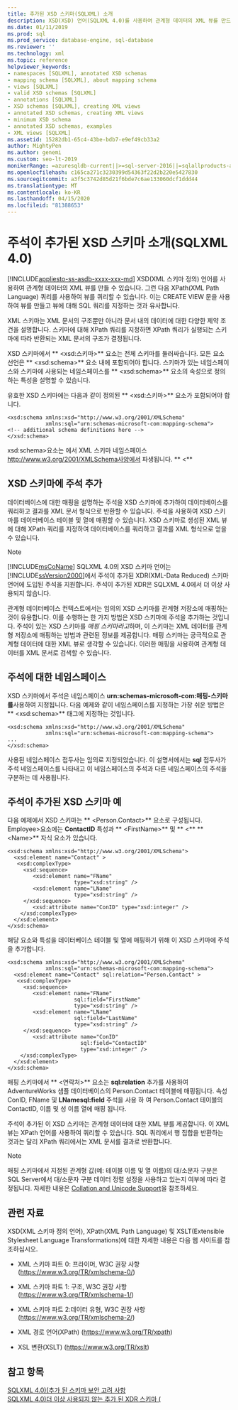 ```yaml
---
title: 추가된 XSD 스키마(SQLXML) 소개
description: XSD(XSD) 언어(SQLXML 4.0)를 사용하여 관계형 데이터의 XML 뷰를 만드는 방법에 대해 알아봅니다.
ms.date: 01/11/2019
ms.prod: sql
ms.prod_service: database-engine, sql-database
ms.reviewer: ''
ms.technology: xml
ms.topic: reference
helpviewer_keywords:
- namespaces [SQLXML], annotated XSD schemas
- mapping schema [SQLXML], about mapping schema
- views [SQLXML]
- valid XSD schemas [SQLXML]
- annotations [SQLXML]
- XSD schemas [SQLXML], creating XML views
- annotated XSD schemas, creating XML views
- minimum XSD schema
- annotated XSD schemas, examples
- XML views [SQLXML]
ms.assetid: 15282db1-65c4-43be-bdb7-e9ef49cb33a2
author: MightyPen
ms.author: genemi
ms.custom: seo-lt-2019
monikerRange: =azuresqldb-current||>=sql-server-2016||=sqlallproducts-allversions||>=sql-server-linux-2017||=azuresqldb-mi-current
ms.openlocfilehash: c165ca271c3230399d54363f22d2b220e5427830
ms.sourcegitcommit: a3f5c3742d85d21f6bde7c6ae133060dcf1ddd44
ms.translationtype: MT
ms.contentlocale: ko-KR
ms.lasthandoff: 04/15/2020
ms.locfileid: "81388653"
---
```

# <a name="introduction-to-annotated-xsd-schemas-sqlxml-40"></a>주석이 추가된 XSD 스키마 소개(SQLXML 4.0)
[!INCLUDE[appliesto-ss-asdb-xxxx-xxx-md](../../../includes/appliesto-ss-asdb-xxxx-xxx-md.md)]
  XSD(XML 스키마 정의) 언어를 사용하여 관계형 데이터의 XML 뷰를 만들 수 있습니다. 그런 다음 XPath(XML Path Language) 쿼리를 사용하여 뷰를 쿼리할 수 있습니다. 이는 CREATE VIEW 문을 사용하여 뷰를 만들고 뷰에 대해 SQL 쿼리를 지정하는 것과 유사합니다.  
  
 XML 스키마는 XML 문서의 구조뿐만 아니라 문서 내의 데이터에 대한 다양한 제약 조건을 설명합니다. 스키마에 대해 XPath 쿼리를 지정하면 XPath 쿼리가 실행되는 스키마에 따라 반환되는 XML 문서의 구조가 결정됩니다.  
  
 XSD 스키마에서 ** \<xsd:스키마>** 요소는 전체 스키마를 둘러싸습니다. 모든 요소 선언은 ** \<xsd:schema>** 요소 내에 포함되어야 합니다. 스키마가 있는 네임스페이스와 스키마에 사용되는 네임스페이스를 ** \<xsd:schema>** 요소의 속성으로 정의하는 특성을 설명할 수 있습니다.  
  
 유효한 XSD 스키마에는 다음과 같이 정의된 ** \<xsd:스키마>** 요소가 포함되어야 합니다.  
  
```  
<xsd:schema xmlns:xsd="http://www.w3.org/2001/XMLSchema"   
            xmlns:sql="urn:schemas-microsoft-com:mapping-schema">  
<!-- additional schema definitions here -->  
</xsd:schema>  
```  
  
 xsd:schema>요소는 에서 XML 스키마 네임스페이스 http://www.w3.org/2001/XMLSchema사양에서 파생됩니다. ** \<**  
  
## <a name="annotations-to-the-xsd-schema"></a>XSD 스키마에 주석 추가  
 데이터베이스에 대한 매핑을 설명하는 주석을 XSD 스키마에 추가하여 데이터베이스를 쿼리하고 결과를 XML 문서 형식으로 반환할 수 있습니다. 주석을 사용하여 XSD 스키마를 데이터베이스 테이블 및 열에 매핑할 수 있습니다. XSD 스키마로 생성된 XML 뷰에 대해 XPath 쿼리를 지정하여 데이터베이스를 쿼리하고 결과를 XML 형식으로 얻을 수 있습니다.  
  
> [!NOTE]  
>  [!INCLUDE[msCoName](../../../includes/msconame-md.md)] SQLXML 4.0의 XSD 스키마 언어는 [!INCLUDE[ssVersion2000](../../../includes/ssversion2000-md.md)]에서 주석이 추가된 XDR(XML-Data Reduced) 스키마 언어에 도입된 주석을 지원합니다. 주석이 추가된 XDR은 SQLXML 4.0에서 더 이상 사용되지 않습니다.  
  
 관계형 데이터베이스 컨텍스트에서는 임의의 XSD 스키마를 관계형 저장소에 매핑하는 것이 유용합니다. 이를 수행하는 한 가지 방법은 XSD 스키마에 주석을 추가하는 것입니다. 주석이 있는 XSD 스키마를 *매핑 스키마라고*하며, 이 스키마는 XML 데이터를 관계형 저장소에 매핑하는 방법과 관련된 정보를 제공합니다. 매핑 스키마는 궁극적으로 관계형 데이터에 대한 XML 뷰로 생각할 수 있습니다. 이러한 매핑을 사용하여 관계형 데이터를 XML 문서로 검색할 수 있습니다.  
  
## <a name="namespace-for-annotations"></a>주석에 대한 네임스페이스  
 XSD 스키마에서 주석은 네임스페이스 **urn:schemas-microsoft-com:매핑-스키마를**사용하여 지정됩니다. 다음 예제와 같이 네임스페이스를 지정하는 가장 쉬운 방법은 ** \<xsd:schema>** 태그에 지정하는 것입니다.  
  
```  
<xsd:schema xmlns:xsd="http://www.w3.org/2001/XMLSchema"   
            xmlns:sql="urn:schemas-microsoft-com:mapping-schema">  
...  
</xsd:schema>  
```  
  
 사용된 네임스페이스 접두사는 임의로 지정되었습니다. 이 설명서에서는 **sql** 접두사가 주석 네임스페이스를 나타내고 이 네임스페이스의 주석과 다른 네임스페이스의 주석을 구분하는 데 사용됩니다.  
  
## <a name="example-of-an-annotated-xsd-schema"></a>주석이 추가된 XSD 스키마 예  
 다음 예제에서 XSD 스키마는 ** \<Person.Contact>** 요소로 구성됩니다. Employee>요소에는 **ContactID** 특성과 ** \<FirstName>** 및 ** \<** ** \<Name>** 자식 요소가 있습니다.  
  
```  
<xsd:schema xmlns:xsd="http://www.w3.org/2001/XMLSchema">  
  <xsd:element name="Contact" >  
   <xsd:complexType>  
     <xsd:sequence>  
        <xsd:element name="FName"    
                     type="xsd:string" />   
        <xsd:element name="LName"  
                     type="xsd:string" />  
     </xsd:sequence>  
        <xsd:attribute name="ConID" type="xsd:integer" />  
    </xsd:complexType>  
  </xsd:element>  
</xsd:schema>  
```  
  
 해당 요소와 특성을 데이터베이스 테이블 및 열에 매핑하기 위해 이 XSD 스키마에 주석을 추가합니다.  
  
```  
<xsd:schema xmlns:xsd="http://www.w3.org/2001/XMLSchema"  
            xmlns:sql="urn:schemas-microsoft-com:mapping-schema">  
  <xsd:element name="Contact" sql:relation="Person.Contact" >  
   <xsd:complexType>  
     <xsd:sequence>  
        <xsd:element name="FName"  
                     sql:field="FirstName"   
                     type="xsd:string" />   
        <xsd:element name="LName"    
                     sql:field="LastName"    
                     type="xsd:string" />  
     </xsd:sequence>  
        <xsd:attribute name="ConID"   
                       sql:field="ContactID"   
                       type="xsd:integer" />  
    </xsd:complexType>  
  </xsd:element>  
</xsd:schema>  
```  
  
 매핑 스키마에서 ** \<연락처>** 요소는 **sql:relation** 추가를 사용하여 AdventureWorks 샘플 데이터베이스의 Person.Contact 테이블에 매핑됩니다. 속성 ConID, FName 및 **LNamesql:field** 주석을 사용 하 여 Person.Contact 테이블의 ContactID, 이름 및 성 이름 열에 매핑 됩니다.  
  
 주석이 추가된 이 XSD 스키마는 관계형 데이터에 대한 XML 뷰를 제공합니다. 이 XML 뷰는 XPath 언어를 사용하여 쿼리할 수 있습니다. SQL 쿼리에서 행 집합을 반환하는 것과는 달리 XPath 쿼리에서는 XML 문서를 결과로 반환합니다.  
  
> [!NOTE]  
>  매핑 스키마에서 지정된 관계형 값(예: 테이블 이름 및 열 이름)의 대/소문자 구분은 SQL Server에서 대/소문자 구분 데이터 정렬 설정을 사용하고 있는지 여부에 따라 결정됩니다. 자세한 내용은 [Collation and Unicode Support](../../../relational-databases/collations/collation-and-unicode-support.md)을 참조하세요.  
  
## <a name="other-resources"></a>관련 자료  
 XSD(XML 스키마 정의 언어), XPath(XML Path Language) 및 XSLT(Extensible Stylesheet Language Transformations)에 대한 자세한 내용은 다음 웹 사이트를 참조하십시오.  
  
-   XML 스키마 파트 0: 프라이머, W3C 권장 사항 (https://www.w3.org/TR/xmlschema-0/)  
  
-   XML 스키마 파트 1: 구조, W3C 권장 사항 (https://www.w3.org/TR/xmlschema-1/)  
  
-   XML 스키마 파트 2:데이터 유형, W3C 권장 사항 (https://www.w3.org/TR/xmlschema-2/)  
  
-   XML 경로 언어(XPath) (https://www.w3.org/TR/xpath)  
  
-   XSL 변환(XSLT) (https://www.w3.org/TR/xslt)  
  
## <a name="see-also"></a>참고 항목  
 [SQLXML 4.0&#41;&#40;추가 된 스키마 보안 고려 사항](../../../relational-databases/sqlxml-annotated-xsd-schemas-xpath-queries/security/annotated-schema-security-considerations-sqlxml-4-0.md)   
 [SQLXML 4.0&#41;더 이상 사용되지 않는 추가 된 XDR 스키마 &#40;](../../../relational-databases/sqlxml/annotated-xsd-schemas/annotated-xdr-schemas-deprecated-in-sqlxml-4-0.md)  
  
  
